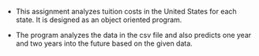 - This assignment analyzes tuition costs in the United States for each state. It is designed as an object oriented program.

- The program analyzes the data in the csv file and also predicts one year and two years into the future based on the given data.
